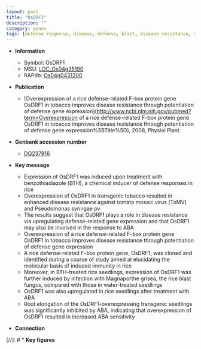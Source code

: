 ```yaml
---
layout: post
title: "OsDRF1"
description: ""
category: genes
tags: [defense response, disease, defense, blast, disease resistance, seedling, root,  ABA ]
---
```


* **Information**  
    + Symbol: OsDRF1  
    + MSU: [LOC_Os04g35190](http://rice.plantbiology.msu.edu/cgi-bin/ORF_infopage.cgi?orf=LOC_Os04g35190)  
    + RAPdb: [Os04g0431200](http://rapdb.dna.affrc.go.jp/viewer/gbrowse_details/irgsp1?name=Os04g0431200)  

* **Publication**  
    + [Overexpression of a rice defense-related F-box protein gene OsDRF1 in tobacco improves disease resistance through potentiation of defense gene expression](http://www.ncbi.nlm.nih.gov/pubmed?term=Overexpression of a rice defense-related F-box protein gene OsDRF1 in tobacco improves disease resistance through potentiation of defense gene expression%5BTitle%5D), 2008, Physiol Plant.

* **Genbank accession number**  
    + [DQ237916](http://www.ncbi.nlm.nih.gov/nuccore/DQ237916)

* **Key message**  
    + Expression of OsDRF1 was induced upon treatment with benzothiadiazole (BTH), a chemical inducer of defense responses in rice
    + Overexpression of OsDRF1 in transgenic tobacco resulted in enhanced disease resistance against tomato mosaic virus (ToMV) and Pseudomonas syringae pv
    + The results suggest that OsDRF1 plays a role in disease resistance via upregulating defense-related gene expression and that OsDRF1 may also be involved in the response to ABA
    + Overexpression of a rice defense-related F-box protein gene OsDRF1 in tobacco improves disease resistance through potentiation of defense gene expression
    + A rice defense-related F-box protein gene, OsDRF1, was cloned and identified during a course of study aimed at elucidating the molecular basis of induced immunity in rice
    + Moreover, in BTH-treated rice seedlings, expression of OsDRF1 was further induced by infection with Magnaporthe grisea, the rice blast fungus, compared with those in water-treated seedlings
    + OsDRF1 was also upregulated in rice seedlings after treatment with ABA
    + Root elongation of the OsDRF1-overexpressing transgenic seedlings was significantly inhibited by ABA, indicating that overexpression of OsDRF1 resulted in increased ABA sensitivity

* **Connection**  

[//]: # * **Key figures**  


